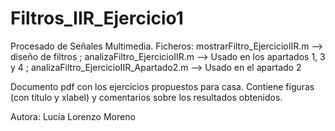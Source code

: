 # Filtros_IIR_Ejercicio1
Procesado de Señales Multimedia.
Ficheros:
mostrarFiltro_EjercicioIIR.m --> diseño de filtros  ; 
analizaFiltro_EjercicioIIR.m --> Usado en los apartados 1, 3 y 4  ; 
analizaFiltro_EjercicioIIR_Apartado2.m --> Usado en el apartado 2

Documento pdf con los ejercicios propuestos para casa. Contiene figuras (con título y xlabel) y comentarios sobre los resultados obtenidos.

Autora: Lucía Lorenzo Moreno
